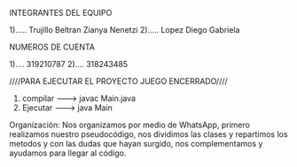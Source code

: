 
INTEGRANTES DEL EQUIPO 

1)..... Trujillo Beltran Zianya Nenetzi
2)..... Lopez Diego Gabriela 

NUMEROS DE CUENTA 

1).... 319210787
2).... 318243485 

////PARA EJECUTAR EL PROYECTO JUEGO ENCERRADO//// 
1. compilar ---> javac Main.java
2. Ejecutar ---> java Main

Organización: 
Nos organizamos por medio de WhatsApp, primero realizamos nuestro pseudocódigo, nos dividimos las clases y repartimos los metodos y con las dudas que hayan surgido, nos complementamos y ayudamos para llegar al código.
